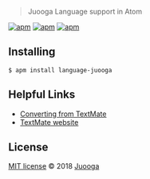 

> Juooga Language support in Atom

[![apm](https://img.shields.io/apm/dm/language-juooga.svg?style=flat-square)](https://atom.io/packages/language-juooga) 
[![apm](https://img.shields.io/apm/v/language-juooga.svg?style=flat-square)](https://atom.io/packages/language-juooga) 
[![apm](https://img.shields.io/apm/l/language-juooga.svg?style=flat-square)](https://atom.io/packages/language-juooga)

## Installing

`$ apm install language-juooga`


## Helpful Links

- [Converting from TextMate](https://flight-manual.atom.io/hacking-atom/sections/converting-from-textmate/)
- [TextMate website](http://macromates.com/)

## License

[MIT license](https://github.com/Juooga/juooga-atom/blob/master/LICENSE) © 2018 [Juooga](https://github.com/juooga)
